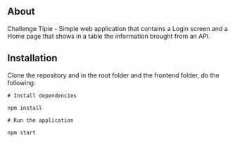 ## About

Challenge Tipie - Simple web application that contains a Login screen
and a Home page that shows in a table the information brought from an API.

## Installation

Clone the repository and in the root folder and the frontend folder, do the following:

```
# Install dependencies

npm install

# Run the application

npm start
```

